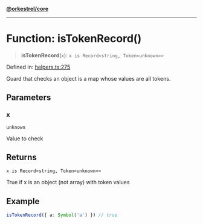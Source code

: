 [**@orkestrel/core**](../index.md)

***

# Function: isTokenRecord()

> **isTokenRecord**(`x`): `x is Record<string, Token<unknown>>`

Defined in: [helpers.ts:275](https://github.com/orkestrel/core/blob/7cc3e19bc4a1e6f96f153d7b931686981208a465/src/helpers.ts#L275)

Guard that checks an object is a map whose values are all tokens.

## Parameters

### x

`unknown`

Value to check

## Returns

`x is Record<string, Token<unknown>>`

True if x is an object (not array) with token values

## Example

```ts
isTokenRecord({ a: Symbol('a') }) // true
```
